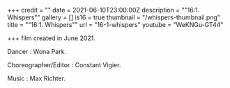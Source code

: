 +++
credit = ""
date = 2021-06-10T23:00:00Z
description = "\"16:1. Whispers\""
gallery = []
is16 = true
thumbnail = "/whispers-thumbnail.png"
title = "\"16:1. Whispers\""
url = "16-1-whispers"
youtube = "WeKNGu-GT44"

+++
film created in June 2021.

Dancer : Wona Park.

Choreographer/Editor : Constant Vigier.

Music : Max Richter.